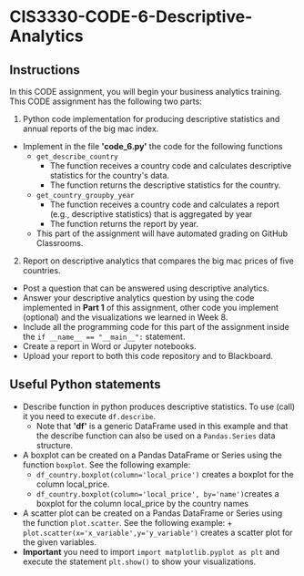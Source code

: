 # CIS3330-CODE-6-Descriptive-Analytics
## Instructions

In this CODE assignment, you will begin your business analytics training. This CODE assignment has the following two parts:

1. Python code implementation for producing descriptive statistics and annual reports of the big mac index.
  + Implement in the file **'code_6.py'** the code for the following functions
    + `get_describe_country`
      * The function receives a country code and calculates descriptive statistics for the country's data.
      * The function returns the descriptive statistics for the country.
    + `get_country_groupby_year`
      * The function receives a country code and calculates a report (e.g., descriptive statistics) that is aggregated by year
      * The function returns the report by year.
    + This part of the assignment will have automated grading on GitHub Classrooms.
2. Report on descriptive analytics that compares the big mac prices of five countries.
  + Post a question that can be answered using descriptive analytics.
  + Answer your descriptive analytics question by using the code implemented in **Part 1** of this assignment, other code you implement (optional) and the visualizations we learned in Week 8.
  + Include all the programming code for this part of the assignment inside the `if __name__ == "__main__":` statement.
  + Create a report in Word or Jupyter notebooks.
  + Upload your report to both this code repository and to Blackboard.

  ## Useful Python statements

  * Describe function in python produces descriptive statistics. To use (call) it you need to execute `df.describe`. 
    + Note that **'df'** is a generic DataFrame used in this example and that the describe function can also be used on a `Pandas.Series` data structure.
  * A boxplot can be created on a Pandas DataFrame or Series using the function `boxplot`. See the following example:
    + `df_country.boxplot(column='local_price')` creates a boxplot for the column local_price.
    + `df_country.boxplot(column='local_price', by='name')`creates a boxplot for the column local_price by the country names
   * A scatter plot can be created on a Pandas DataFrame or Series using the function `plot.scatter`. See the following example:
    + `plot.scatter(x='x_variable',y='y_variable')` creates a scatter plot for the given variables.
   * **Important** you need to import `import matplotlib.pyplot as plt` and execute the statement `plt.show()` to show your visualizations.
 
